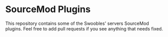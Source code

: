 # SourceMod Plugins
This repository contains some of the Swoobles' servers SourceMod plugins. Feel free to add pull requests if you see anything that needs fixed.
